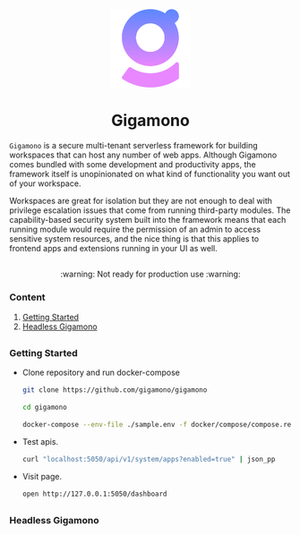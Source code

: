<div align="center">
    <a href="#" target="_blank">
        <img src="https://raw.githubusercontent.com/appcypher/gigamono-assets/main/avatar-gigamono-boxed.png" alt="Gigamono Logo" width="140" height="140"></img>
    </a>
</div>

<h1 align="center">Gigamono</h1>

`Gigamono` is a secure multi-tenant serverless framework for building workspaces that can host any number of web apps. Although Gigamono comes bundled with some development and productivity apps, the framework itself is unopinionated on what kind of functionality you want out of your workspace.

Workspaces are great for isolation but they are not enough to deal with privilege escalation issues that come from running third-party modules. The capability-based security system built into the framework means that each running module would require the permission of an admin to access sensitive system resources, and the nice thing is that this applies to frontend apps and extensions running in your UI as well.

##

<div align="center">
  :warning: Not ready for production use :warning:
</div>

### Content

1. [Getting Started](#getting-started)
2. [Headless Gigamono](#headless-gigamono)

##

### Getting Started <a name="getting-started" />

- Clone repository and run docker-compose

  ```bash
  git clone https://github.com/gigamono/gigamono
  ```

  ```bash
  cd gigamono
  ```

  ```bash
  docker-compose --env-file ./sample.env -f docker/compose/compose.repo.yaml up
  ```

- Test apis.

  ```bash
  curl "localhost:5050/api/v1/system/apps?enabled=true" | json_pp
  ```

- Visit page.

  ```bash
  open http://127.0.0.1:5050/dashboard
  ```

##

### Headless Gigamono <a name="headless-gigamono" />
